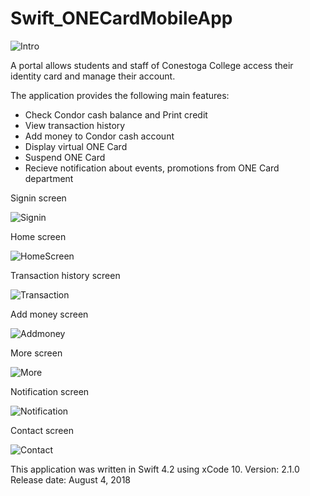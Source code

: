 # Swift_ONECardMobileApp

![Intro](Intro.png)

A portal allows students and staff of Conestoga College access their identity card and manage their account.

The application provides the following main features:
  - Check Condor cash balance and Print credit
  - View transaction history
  - Add money to Condor cash account
  - Display virtual ONE Card
  - Suspend ONE Card
  - Recieve notification about events, promotions from ONE Card department

Signin screen

![Signin](2_Signin.PNG)

Home screen

![HomeScreen](4_Home.PNG)

Transaction history screen

![Transaction](5_1_Transaction.PNG)

Add money screen

![Addmoney](6_1_AddMoney.jpeg)

More screen

![More](7_More.PNG)

Notification screen

![Notification](10_1_Notification.PNG)

Contact screen

![Contact](13_Contact.PNG)

This application was written in Swift 4.2 using xCode 10.
Version: 2.1.0
Release date: August 4, 2018
